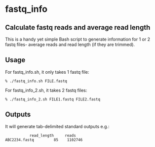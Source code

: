 # fastq_info
## Calculate fastq reads and average read length
This is a handy yet simple Bash script to generate information for 1 or 2 fastq files- average reads and read length (if they are trimmed).

## Usage
For fastq_info.sh, it only takes 1 fastq file:
```
% ./fastq_info.sh FILE.fastq
```
For fastq_info_2.sh, it takes 2 fastq files:
```
% ./fastq_info_2.sh FILE1.fastq FILE2.fastq
```
## Outputs
It will generate tab-delimited standard outputs e.g.:
```
           read_length     reads
ABC2234.fastq         85    1102746
```
